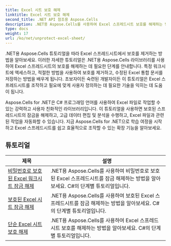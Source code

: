 ```yaml
---
title: Excel 시트 보호 해제
linktitle: Excel 시트 보호 해제
second_title: .NET API 참조용 Aspose.Cells
description: .NET용 Aspose.Cells를 사용하여 Excel 스프레드시트 보호를 해제하는 방법을 알아보세요. C# 개발자를 위한 자세한 자습서입니다.
type: docs
weight: 17
url: /ko/net/unprotect-excel-sheet/
---
```

.NET용 Aspose.Cells 튜토리얼을 따라 Excel 스프레드시트에서 보호를 제거하는 방법을 알아보세요. 이러한 자세한 튜토리얼은 .NET용 Aspose.Cells 라이브러리를 사용하여 Excel 스프레드시트의 보호를 해제하는 데 필요한 단계를 안내합니다. 특정 워크시트에 액세스하고, 적절한 방법을 사용하여 보호를 제거하고, 수정된 Excel 통합 문서를 저장하는 방법을 배우게 됩니다. 초보자이든 숙련된 개발자이든 이 튜토리얼은 Excel 스프레드시트를 조작하고 필요에 맞게 사용자 정의하는 데 필요한 기술을 익히는 데 도움이 됩니다.

Aspose.Cells for .NET은 C# 프로그래밍 언어를 사용하여 Excel 파일로 작업할 수 있는 강력하고 사용자 친화적인 라이브러리입니다. 이 튜토리얼을 사용하면 보호된 스프레드시트의 잠금을 해제하고, 고급 데이터 편집 및 분석을 수행하고, Excel 파일과 관련된 작업을 자동화할 수 있습니다. 지금 Aspose.Cells for .NET으로 학습 여정을 시작하고 Excel 스프레드시트를 쉽고 효율적으로 조작할 수 있는 확장 기능을 알아보세요.

## 튜토리얼 
| 제목 | 설명 |
| --- | --- |
| [비밀번호로 보호된 Excel 워크시트 잠금 해제](./unlock-password-protected-excel-worksheet/) | .NET용 Aspose.Cells를 사용하여 비밀번호로 보호된 Excel 스프레드시트를 잠금 해제하는 방법을 알아보세요. C#의 단계별 튜토리얼입니다. |  
| [보호된 Excel 시트 잠금 해제](./unlock-protected-excel-sheet/) | .NET용 Aspose.Cells를 사용하여 보호된 Excel 스프레드시트를 잠금 해제하는 방법을 알아보세요. C#의 단계별 튜토리얼입니다. |  
| [단순 Excel 시트 보호 해제](./unprotect-simple-excel-sheet/) | .NET용 Aspose.Cells를 사용하여 Excel 스프레드시트 보호를 해제하는 방법을 알아보세요. C#의 단계별 튜토리얼입니다. |  